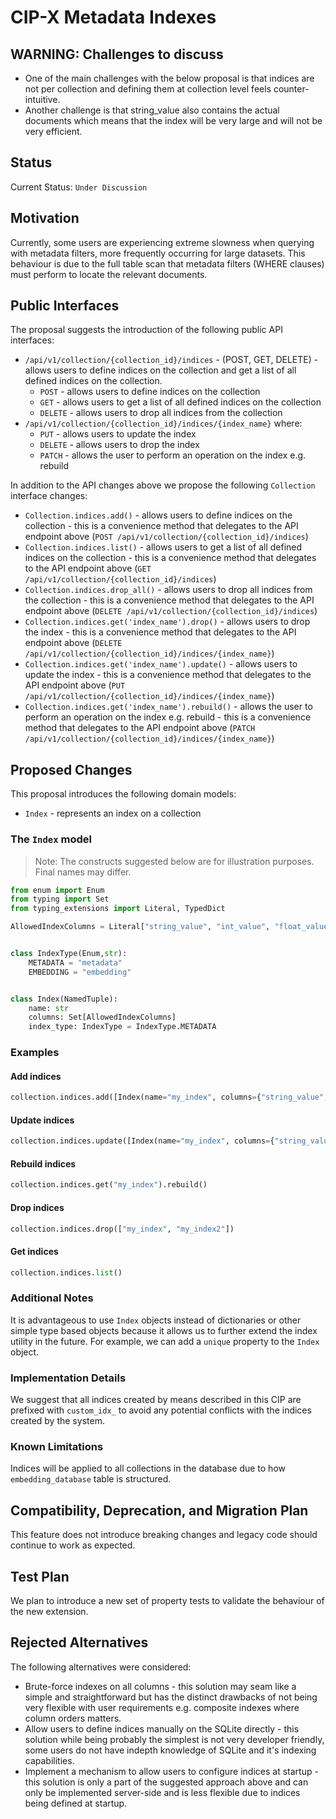 # CIP-X Metadata Indexes

## WARNING: Challenges to discuss

- One of the main challenges with the below proposal is that indices are not per collection and defining them at
  collection level feels counter-intuitive.
- Another challenge is that string_value also contains the actual documents which means that the index will be very
  large and will not be very efficient.

## Status

Current Status: `Under Discussion`

## Motivation

Currently, some users are experiencing extreme slowness when querying with metadata filters, more frequently occurring
for large datasets. This behaviour is due to the full table scan that metadata filters (WHERE clauses) must perform to
locate the relevant documents.

## Public Interfaces

The proposal suggests the introduction of the following public API interfaces:

- `/api/v1/collection/{collection_id}/indices` - (POST, GET, DELETE) - allows users to define indices on the collection
  and get a list of all defined indices on the collection.
  - `POST` - allows users to define indices on the collection
  - `GET` - allows users to get a list of all defined indices on the collection
  - `DELETE` - allows users to drop all indices from the collection
- `/api/v1/collection/{collection_id}/indices/{index_name}` where:
  - `PUT` - allows users to update the index
  - `DELETE` - allows users to drop the index
  - `PATCH` - allows the user to perform an operation on the index e.g. rebuild

In addition to the API changes above we propose the following `Collection` interface changes:

- `Collection.indices.add()` - allows users to define indices on the collection - this is a convenience method that
  delegates to the API endpoint above (`POST /api/v1/collection/{collection_id}/indices`)
- `Collection.indices.list()` - allows users to get a list of all defined indices on the collection - this is a convenience
  method that delegates to the API endpoint above (`GET /api/v1/collection/{collection_id}/indices`)
- `Collection.indices.drop_all()` - allows users to drop all indices from the collection - this is a convenience method that
  delegates to the API endpoint above (`DELETE /api/v1/collection/{collection_id}/indices`)
- `Collection.indices.get('index_name').drop()` - allows users to drop the index - this is a convenience method that
  delegates to the API endpoint above (`DELETE /api/v1/collection/{collection_id}/indices/{index_name}`)
- `Collection.indices.get('index_name').update()` - allows users to update the index - this is a convenience method that
  delegates to the API endpoint above (`PUT /api/v1/collection/{collection_id}/indices/{index_name}`)
- `Collection.indices.get('index_name').rebuild()` - allows the user to perform an operation on the index e.g. rebuild  -
  this is a convenience method that delegates to the API endpoint above (`PATCH /api/v1/collection/{collection_id}/indices/{index_name}`)


## Proposed Changes

This proposal introduces the following domain models:

- `Index` - represents an index on a collection

### The `Index` model

> Note: The constructs suggested below are for illustration purposes. Final names may differ.

```python
from enum import Enum
from typing import Set
from typing_extensions import Literal, TypedDict

AllowedIndexColumns = Literal["string_value", "int_value", "float_value", "key"]


class IndexType(Enum,str):
    METADATA = "metadata"
    EMBEDDING = "embedding"


class Index(NamedTuple):
    name: str
    columns: Set[AllowedIndexColumns]
    index_type: IndexType = IndexType.METADATA
```

### Examples

#### Add indices

```python
collection.indices.add([Index(name="my_index", columns={"string_value", "int_value"})])
```

#### Update indices

```python
collection.indices.update([Index(name="my_index", columns={"string_value", "int_value","bool_value"})])
```

#### Rebuild indices

```python
collection.indices.get("my_index").rebuild()
```

#### Drop indices

```python
collection.indices.drop(["my_index", "my_index2"])
```

#### Get indices

```python
collection.indices.list()
```


### Additional Notes

It is advantageous to use `Index` objects instead of dictionaries or other simple type based objects because it allows
us to further extend the index utility in the future. For example, we can add a `unique` property to the `Index` object.

### Implementation Details

We suggest that all indices created by means described in this CIP are prefixed with `custom_idx_` to avoid any
potential conflicts with the indices created by the system.

### Known Limitations

Indices will be applied to all collections in the database due to how `embedding_database` table is structured.

## Compatibility, Deprecation, and Migration Plan

This feature does not introduce breaking changes and legacy code should continue to work as expected.

## Test Plan

We plan to introduce a new set of property tests to validate the behaviour of the new extension.

## Rejected Alternatives

The following alternatives were considered:

- Brute-force indexes on all columns - this solution may seam like a simple and straightforward but has the distinct
  drawbacks of not being very flexible with user requirements e.g. composite indexes where column orders matters.
- Allow users to define indices manually on the SQLite directly - this solution while being probably the simplest is not
  very developer friendly, some users do not have indepth knowledge of SQLite and it's indexing capabilities.
- Implement a mechanism to allow users to configure indices at startup - this solution is only a part of the suggested
  approach above and can only be implemented server-side and is less flexible due to indices being defined at startup.
